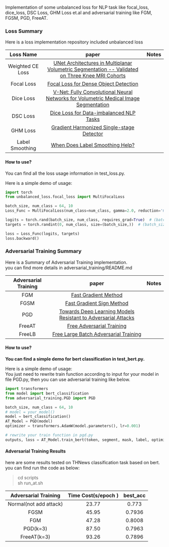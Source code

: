 Implementation of some unbalanced loss for NLP task like focal_loss, dice_loss, DSC Loss, GHM Loss et.al and adversarial
training like FGM, FGSM, PGD, FreeAT.

### Loss Summary

Here is a loss implementation repository included unbalanced loss

|    Loss Name     |                                                                paper                                                                 | Notes |
|:----------------:|:------------------------------------------------------------------------------------------------------------------------------------:|:-----:|
| Weighted CE Loss | [UNet Architectures in Multiplanar Volumetric Segmentation -- Validated on Three Knee MRI Cohorts](https://arxiv.org/abs/2203.08194) |       |
|    Focal Loss    |                              [Focal Loss for Dense Object Detection](https://arxiv.org/abs/1708.02002)                               |       |
|    Dice Loss     |       [V-Net: Fully Convolutional Neural Networks for Volumetric Medical Image Segmentation](https://arxiv.org/abs/1606.04797)       |       |
|     DSC Loss     |                           [Dice Loss for Data-imbalanced NLP Tasks](https://arxiv.org/pdf/1911.02855.pdf)                            |       |
|     GHM Loss     |           [Gradient Harmonized Single-stage Detector](https://www.aaai.org/ojs/index.php/AAAI/article/download/4877/4750)            |       |
| Label Smoothing  |                               [When Does Label Smoothing Help?](https://arxiv.org/pdf/1906.02629.pdf)                                |       |

#### How to use?

You can find all the loss usage information in test_loss.py.

Here is a simple demo of usage:

```python
import torch
from unbalanced_loss.focal_loss import MultiFocalLoss

batch_size, num_class = 64, 10
Loss_Func = MultiFocalLoss(num_class=num_class, gamma=2.0, reduction='mean')

logits = torch.rand(batch_size, num_class, requires_grad=True)  # (batch_size, num_classes)
targets = torch.randint(0, num_class, size=(batch_size,))  # (batch_size, )

loss = Loss_Func(logits, targets)
loss.backward()
```

### Adversarial Training Summary

Here is a Summary of Adversarial Training implementation.   
you can find more details in adversarial_training/README.md

| Adversarial Training |                                                 paper                                                 | Notes |
|:--------------------:|:-----------------------------------------------------------------------------------------------------:|:-----:|
|         FGM          |                     [Fast Gradient Method](https://arxiv.org/pdf/1605.07725.pdf)                      |       |
|         FGSM         |                     [Fast Gradient Sign Method](https://arxiv.org/abs/1412.6572)                      |       |
|         PGD          | [Towards Deep Learning Models Resistant to Adversarial Attacks](https://arxiv.org/pdf/1706.06083.pdf) |       |
|        FreeAT        |                   [Free Adversarial Training](https://arxiv.org/pdf/1904.12843.pdf)                   |       |
|        FreeLB        |            [Free Large Batch Adversarial Training](https://arxiv.org/pdf/1909.11764v5.pdf)            |       |

#### How to use?

**You can find a simple demo for bert classification in test_bert.py.**

Here is a simple demo of usage:  
You just need to rewrite train function according to input for your model in file PGD.py, then you can use adversarial
training like below.

```python
import transformers
from model import bert_classification
from adversarial_training.PGD import PGD

batch_size, num_class = 64, 10
# model = your_model()
model = bert_classification()
AT_Model = PGD(model)
optimizer = transformers.AdamW(model.parameters(), lr=0.001)

# rewrite your train function in pgd.py
outputs, loss = AT_Model.train_bert(token, segment, mask, label, optimizer)
```

#### Adversarial Training Results

here are some results tested on THNews classification task based on bert.   
you can find run the code as below:
> cd scripts  
> sh run_at.sh

|  Adversarial Training  | Time Cost(s/epoch ) | best_acc |
|:----------------------:|:-------------------:|:--------:|
| Normal(not add attack) |        23.77        |  0.773   |
|          FGSM          |        45.95        |  0.7936  |
|          FGM           |        47.28        |  0.8008  |
|        PGD(k=3)        |        87.50        |  0.7963  |
|      FreeAT(k=3)       |        93.26        |  0.7896  |